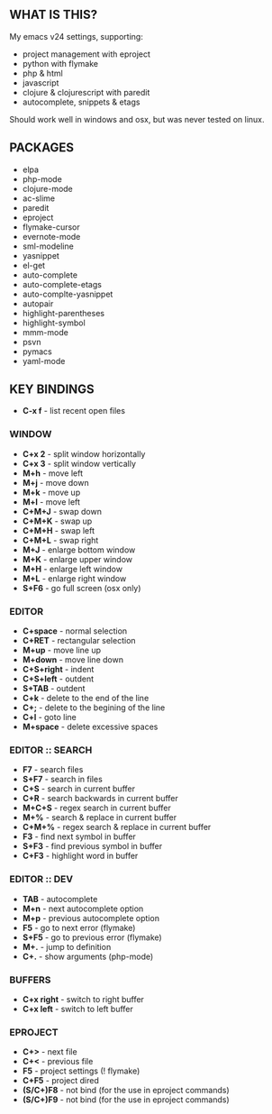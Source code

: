WHAT IS THIS?
-------------
My emacs v24 settings, supporting:

- project management with eproject
- python with flymake
- php & html
- javascript
- clojure & clojurescript with paredit
- autocomplete, snippets & etags

Should work well in windows and osx, but was never tested on linux.


PACKAGES
--------
- elpa
 - php-mode
 - clojure-mode
 - ac-slime
 - paredit
 - eproject
 - flymake-cursor
 - evernote-mode
 - sml-modeline
 - yasnippet
- el-get
 - auto-complete
 - auto-complete-etags
 - auto-complte-yasnippet
 - autopair
 - highlight-parentheses
 - highlight-symbol
 - mmm-mode
 - psvn
 - pymacs
 - yaml-mode


KEY BINDINGS
------------
* **C-x f** - list recent open files


### WINDOW ###
* **C+x 2** - split window horizontally
* **C+x 3** - split window vertically
* **M+h**   - move left
* **M+j**   - move down
* **M+k**   - move up
* **M+l**   - move left
* **C+M+J** - swap down
* **C+M+K** - swap up
* **C+M+H** - swap left
* **C+M+L** - swap right
* **M+J**   - enlarge bottom window
* **M+K**   - enlarge upper window
* **M+H**   - enlarge left window
* **M+L**   - enlarge right window
* **S+F6**  - go full screen (osx only)


### EDITOR ###
* **C+space**   - normal selection
* **C+RET**     - rectangular selection
* **M+up**      - move line up
* **M+down**    - move line down
* **C+S+right** - indent
* **C+S+left**  - outdent
* **S+TAB**     - outdent
* **C+k**       - delete to the end of the line
* **C+;**       - delete to the begining of the line
* **C+l**       - goto line
* **M+space**   - delete excessive spaces


### EDITOR :: SEARCH ###
* **F7**    - search files
* **S+F7**  - search in files
* **C+S**   - search in current buffer
* **C+R**   - search backwards in current buffer
* **M+C+S** - regex search in current buffer
* **M+%**   - search & replace in current buffer
* **C+M+%** - regex search & replace in current buffer
* **F3**    - find next symbol in buffer
* **S+F3**  - find previous symbol in buffer
* **C+F3**  - highlight word in buffer


### EDITOR :: DEV ###
* **TAB**   - autocomplete
* **M+n**   - next autocomplete option
* **M+p**   - previous autocomplete option
* **F5**    - go to next error (flymake)
* **S+F5**  - go to previous error (flymake)
* **M+.**   - jump to definition 
* **C+.**   - show arguments (php-mode)


### BUFFERS ###
* **C+x right** - switch to right buffer
* **C+x left**  - switch to left buffer


### EPROJECT ###
* **C+>**       - next file
* **C+<**       - previous file
* **F5**        - project settings (! flymake)
* **C+F5**      - project dired
* **(S/C+)F8**  - not bind (for the use in eproject commands)
* **(S/C+)F9**  - not bind (for the use in eproject commands)
